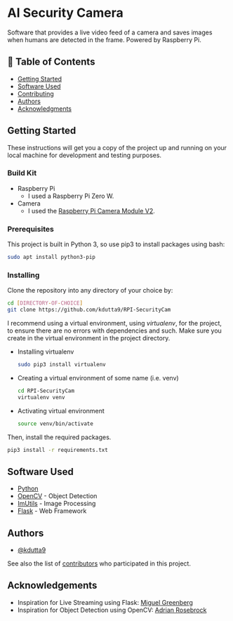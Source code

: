 # AI Security Camera
Software that provides a live video feed of a camera and saves images when humans are detected in the frame. Powered by Raspberry Pi.

## 📝 Table of Contents
- [Getting Started](#getting_started)
- [Software Used](#software)
- [Contributing](../CONTRIBUTING.md)
- [Authors](#authors)
- [Acknowledgments](#acknowledgement)

## Getting Started <a name = "getting_started"></a>
These instructions will get you a copy of the project up and running on your local machine for development and testing purposes.

### Build Kit
- Raspberry Pi
	- I used a Raspberry Pi Zero W.
- Camera
	- I used the [Raspberry Pi Camera Module V2](https://www.raspberrypi.org/products/camera-module-v2/).
		
### Prerequisites
This project is built in Python 3, so use pip3 to install packages using bash:

```bash
sudo apt install python3-pip
```

### Installing
Clone the repository into any directory of your choice by:
```bash
cd [DIRECTORY-OF-CHOICE]
git clone https://github.com/kdutta9/RPI-SecurityCam
```
I recommend using a virtual environment, using <i>virtualenv</i>, for the project, to ensure there are no errors with dependencies and such. Make sure you create in the virtual environment in the project directory.
- Installing virtualenv
	```bash
	sudo pip3 install virtualenv
	```
- Creating a virtual environment of some name (i.e. venv)
	```bash
	cd RPI-SecurityCam
	virtualenv venv
	```
- Activating virtual environment
	```bash
	source venv/bin/activate
	```

Then, install the required packages.
```bash
pip3 install -r requirements.txt
```

## Software Used <a name = "software"></a>
- [Python](https://www.python.org/)
- [OpenCV](https://opencv.org/) - Object Detection
- [ImUtils](https://pypi.org/project/imutils/) - Image Processing
- [Flask](https://github.com/pallets/flask) - Web Framework

## Authors <a name = "authors"></a>
- [@kdutta9](https://github.com/kdutta9)

See also the list of [contributors](https://github.com/kdutta9/RPi-SecurityCam/graphs/contributors) who participated in this project.

## Acknowledgements <a name = "acknowledgement"></a>
- Inspiration for Live Streaming using Flask: [Miguel Greenberg](https://blog.miguelgrinberg.com/post/video-streaming-with-flask)
- Inspiration for Object Detection using OpenCV: [Adrian Rosebrock](https://www.pyimagesearch.com/2017/10/16/raspberry-pi-deep-learning-object-detection-with-opencv/)